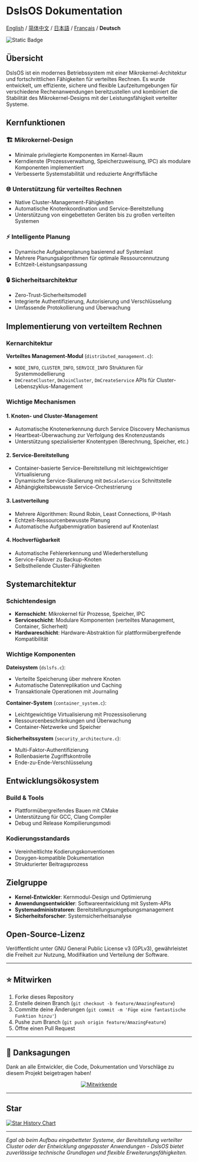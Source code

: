 ﻿# DslsOS Dokumentation

[English](README.md) / [简体中文](README_CN.md) / [日本語](README_JP.md) / [Français](README_FR.md) / **Deutsch**

![Static Badge](https://img.shields.io/badge/License_GPLv3-0?logo=gnu&color=8A2BE2)

## Übersicht

DslsOS ist ein modernes Betriebssystem mit einer Mikrokernel-Architektur und fortschrittlichen Fähigkeiten für verteiltes Rechnen. Es wurde entwickelt, um effiziente, sichere und flexible Laufzeitumgebungen für verschiedene Rechenanwendungen bereitzustellen und kombiniert die Stabilität des Mikrokernel-Designs mit der Leistungsfähigkeit verteilter Systeme.

## Kernfunktionen

### 🏗️ Mikrokernel-Design
- Minimale privilegierte Komponenten im Kernel-Raum
- Kerndienste (Prozessverwaltung, Speicherzuweisung, IPC) als modulare Komponenten implementiert
- Verbesserte Systemstabilität und reduzierte Angriffsfläche

### 🌐 Unterstützung für verteiltes Rechnen
- Native Cluster-Management-Fähigkeiten
- Automatische Knotenkoordination und Service-Bereitstellung
- Unterstützung von eingebetteten Geräten bis zu großen verteilten Systemen

### ⚡ Intelligente Planung
- Dynamische Aufgabenplanung basierend auf Systemlast
- Mehrere Planungsalgorithmen für optimale Ressourcennutzung
- Echtzeit-Leistungsanpassung

### 🔒 Sicherheitsarchitektur
- Zero-Trust-Sicherheitsmodell
- Integrierte Authentifizierung, Autorisierung und Verschlüsselung
- Umfassende Protokollierung und Überwachung

## Implementierung von verteiltem Rechnen

### Kernarchitektur

**Verteiltes Management-Modul** (`distributed_management.c`):
- `NODE_INFO`, `CLUSTER_INFO`, `SERVICE_INFO` Strukturen für Systemmodellierung
- `DmCreateCluster`, `DmJoinCluster`, `DmCreateService` APIs für Cluster-Lebenszyklus-Management

### Wichtige Mechanismen

#### 1. Knoten- und Cluster-Management
- Automatische Knotenerkennung durch Service Discovery Mechanismus
- Heartbeat-Überwachung zur Verfolgung des Knotenzustands
- Unterstützung spezialisierter Knotentypen (Berechnung, Speicher, etc.)

#### 2. Service-Bereitstellung
- Container-basierte Service-Bereitstellung mit leichtgewichtiger Virtualisierung
- Dynamische Service-Skalierung mit `DmScaleService` Schnittstelle
- Abhängigkeitsbewusste Service-Orchestrierung

#### 3. Lastverteilung
- Mehrere Algorithmen: Round Robin, Least Connections, IP-Hash
- Echtzeit-Ressourcenbewusste Planung
- Automatische Aufgabenmigration basierend auf Knotenlast

#### 4. Hochverfügbarkeit
- Automatische Fehlererkennung und Wiederherstellung
- Service-Failover zu Backup-Knoten
- Selbstheilende Cluster-Fähigkeiten

## Systemarchitektur

### Schichtendesign
- **Kernschicht**: Mikrokernel für Prozesse, Speicher, IPC
- **Serviceschicht**: Modulare Komponenten (verteiltes Management, Container, Sicherheit)
- **Hardwareschicht**: Hardware-Abstraktion für plattformübergreifende Kompatibilität

### Wichtige Komponenten

**Dateisystem** (`dslsfs.c`):
- Verteilte Speicherung über mehrere Knoten
- Automatische Datenreplikation und Caching
- Transaktionale Operationen mit Journaling

**Container-System** (`container_system.c`):
- Leichtgewichtige Virtualisierung mit Prozessisolierung
- Ressourcenbeschränkungen und Überwachung
- Container-Netzwerke und Speicher

**Sicherheitssystem** (`security_architecture.c`):
- Multi-Faktor-Authentifizierung
- Rollenbasierte Zugriffskontrolle
- Ende-zu-Ende-Verschlüsselung

## Entwicklungsökosystem

### Build & Tools
- Plattformübergreifendes Bauen mit CMake
- Unterstützung für GCC, Clang Compiler
- Debug und Release Kompilierungsmodi

### Kodierungsstandards
- Vereinheitlichte Kodierungskonventionen
- Doxygen-kompatible Dokumentation
- Strukturierter Beitragsprozess

## Zielgruppe

- **Kernel-Entwickler**: Kernmodul-Design und Optimierung
- **Anwendungsentwickler**: Softwareentwicklung mit System-APIs
- **Systemadministratoren**: Bereitstellungsumgebungsmanagement
- **Sicherheitsforscher**: Systemsicherheitsanalyse

## Open-Source-Lizenz

Veröffentlicht unter GNU General Public License v3 (GPLv3), gewährleistet die Freiheit zur Nutzung, Modifikation und Verteilung der Software.

---

## ⭐ Mitwirken

1. Forke dieses Repository
2. Erstelle deinen Branch (`git checkout -b feature/AmazingFeature`)
3. Committe deine Änderungen (`git commit -m 'Füge eine fantastische Funktion hinzu'`)
4. Pushe zum Branch (`git push origin feature/AmazingFeature`)
5. Öffne einen Pull Request

---

## 🌟 Danksagungen

Dank an alle Entwickler, die Code, Dokumentation und Vorschläge zu diesem Projekt beigetragen haben!

<p align="center">
  <a href="https://github.com/DslsDZC/DslsOS/graphs/contributors">
    <img src="https://contrib.rocks/image?repo=DslsDZC/DslsOS" alt="Mitwirkende">
  </a>
</p>

---

## Star

[![Star History Chart](https://api.star-history.com/svg?repos=DslsDZC/DslsOS&type=Date)](https://star-history.com/#DslsDZC/DslsOS&Date)

---

*Egal ob beim Aufbau eingebetteter Systeme, der Bereitstellung verteilter Cluster oder der Entwicklung angepasster Anwendungen - DslsOS bietet zuverlässige technische Grundlagen und flexible Erweiterungsfähigkeiten.*
